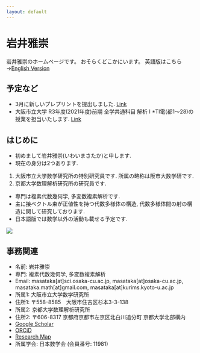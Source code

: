 ```yaml
---
layout: default
---
```




# **岩井雅崇**
岩井雅崇のホームページです。
おそらくどこかにいます。
英語版はこちら→[English Version](https://masataka123.github.io/blog3_e/)

## **予定など**
- 3月に新しいプレプリントを提出しました. [Link](https://arxiv.org/abs/2103.08779)
- 大阪市立大学 R3年度(2021年度)前期 全学共通科目 解析 I *TⅠ電(都1～28)の授業を担当いたします. [Link](https://github.com/masataka123/2021_summer)

## **はじめに**
- 初めまして岩井雅崇(いわいまさたか)と申します.
- 現在の身分は2つあります.
1. 大阪市立大学数学研究所の特別研究員です. 所属の略称は阪市大数学研です.
2. 京都大学数理解析研究所の研究員です.
- 専門は複素代数幾何学, 多変数複素解析です.
- 主に接ベクトル束が正値性を持つ代数多様体の構造, 代数多様体間の射の構造に関して研究しております.
- 日本語版では数学以外の活動も載せる予定です.

![](https://masataka123.github.io/blog3/picture/1.jpg )

## **事務関連**
- 名前: 岩井雅崇
- 専門: 複素代数幾何学, 多変数複素解析
- Email: masataka[at]sci.osaka-cu.ac.jp, masataka[at]osaka-cu.ac.jp, masataka.math[at]gmail.com, masataka[at]kurims.kyoto-u.ac.jp
- 所属1: 大阪市立大学数学研究所
- 住所1: 〒558-8585　大阪市住吉区杉本3-3-138
- 所属2: 京都大学数理解析研究所
- 住所2: 〒606-8317 京都府京都市左京区北白川追分町 京都大学北部構内
- [Google Scholar](https://scholar.google.com/citations?hl=ja&user=ZTKnR6QAAAAJ)
- [ORCiD](https://orcid.org/0000-0002-0273-0360)
- [Research Map](https://researchmap.jp/Masataka_iwai)
- 所属学会: 日本数学会 (会員番号: 11981)




